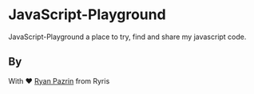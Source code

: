 # JavaScript-Playground

JavaScript-Playground a place to try, find and share my javascript code.

## By

With ❤ [Ryan Pazrin](https://github.com/ryfazrin) from Ryris